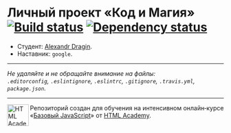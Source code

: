 # Личный проект «Код и Магия» [![Build status][travis-image]][travis-url] [![Dependency status][dependency-image]][dependency-url]

* Студент: [Alexandr Dragin](https://up.htmlacademy.ru/javascript/5/user/67190).
* Наставник: `google`.

---

_Не удаляйте и не обращайте внимание на файлы:_<br>
_`.editorconfig`, `.eslintignore`, `.eslintrc`, `.gitignore`, `.travis.yml`, `package.json`._

---

<a href="https://htmlacademy.ru/intensive/javascript"><img align="left" width="50" height="50" title="HTML Academy" src="https://up.htmlacademy.ru/static/img/intensive/javascript/logo-for-github.svg"></a>

Репозиторий создан для обучения на интенсивном онлайн‑курсе «[Базовый JavaScript](https://htmlacademy.ru/intensive/javascript)» от [HTML Academy](https://htmlacademy.ru).

[travis-image]: https://travis-ci.org/htmlacademy-javascript/67190-code-and-magick.svg?branch=master
[travis-url]: https://travis-ci.org/htmlacademy-javascript/67190-code-and-magick
[dependency-image]: https://david-dm.org/htmlacademy-javascript/67190-code-and-magick.svg?style=flat-square
[dependency-url]: https://david-dm.org/htmlacademy-javascript/67190-code-and-magick
